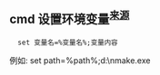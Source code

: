 ## cmd 设置环境变量<sup>[来源](https://blog.csdn.net/wzsbll/article/details/6690895)</sup>
```shell
  set 变量名=%变量名%;变量内容
```
例如: set path=%path%;d:\nmake.exe


